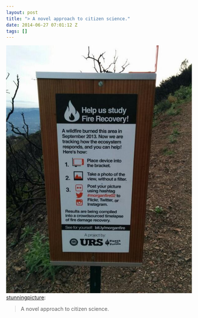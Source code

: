 ```yaml
---
layout: post
title: "> A novel approach to citizen science."
date: 2014-06-27 07:01:12 Z
tags: []
---
```

![](/media/2014/06/90041623104.jpg)
[stunningpicture](http://stunningpicture.tumblr.com/post/86405502417/a-novel-approach-to-citizen-science):

> A novel approach to citizen science.
